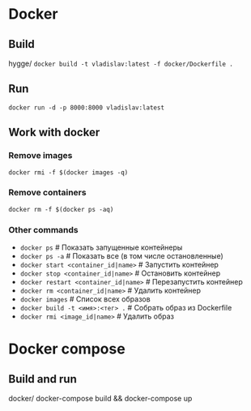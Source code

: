 # Docker
## Build
hygge/
`docker build -t vladislav:latest -f docker/Dockerfile .`
## Run
`docker run -d -p 8000:8000 vladislav:latest`
## Work with docker
### Remove images
`docker rmi -f $(docker images -q)`
### Remove containers
`docker rm -f $(docker ps -aq)`
### Other commands
* `docker ps`                              # Показать запущенные контейнеры
* `docker ps -a`                           # Показать все (в том числе остановленные)
* `docker start <container_id|name>`      # Запустить контейнер
* `docker stop <container_id|name>`       # Остановить контейнер
* `docker restart <container_id|name>`    # Перезапустить контейнер
* `docker rm <container_id|name>`         # Удалить контейнер
* `docker images`                          # Список всех образов 
* `docker build -t <имя>:<тег> .`         # Собрать образ из Dockerfile 
* `docker rmi <image_id|name>`            # Удалить образ

# Docker compose
## Build and run
docker/
docker-compose build && docker-compose up